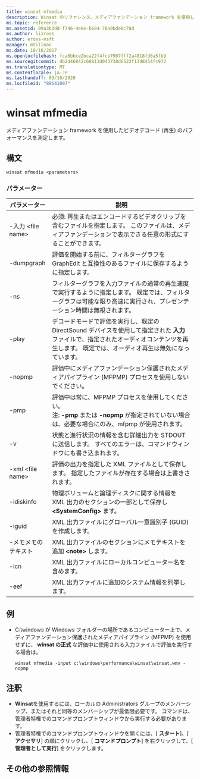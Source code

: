 ```yaml
---
title: winsat mfmedia
description: Winsat のリファレンス。メディアファンデーション framework を使用したビデオデコード (再生) のパフォーマンスを測定します。
ms.topic: reference
ms.assetid: 09a3b3dd-f746-4e6e-b684-76a9bde0c78d
ms.author: lizross
author: eross-msft
manager: mtillman
ms.date: 10/16/2017
ms.openlocfilehash: fca6bbce2bca22f4fcb7907fff2a4818fd0a5fb9
ms.sourcegitcommit: db2d46842c68813d043738d6523f13d8454fc972
ms.translationtype: MT
ms.contentlocale: ja-JP
ms.lasthandoff: 09/10/2020
ms.locfileid: "89641097"
---
```

# <a name="winsat-mfmedia"></a>winsat mfmedia



メディアファンデーション framework を使用したビデオデコード (再生) のパフォーマンスを測定します。



## <a name="syntax"></a>構文

```
winsat mfmedia <parameters>
```

### <a name="parameters"></a>パラメーター

|パラメーター|説明|
|----------|-----------|
|-入力 \<file name>|必須: 再生またはエンコードするビデオクリップを含むファイルを指定します。 このファイルは、メディアファンデーションで表示できる任意の形式にすることができます。|
|-dumpgraph|評価を開始する前に、フィルターグラフを GraphEdit と互換性のあるファイルに保存するように指定します。|
|-ns|フィルターグラフを入力ファイルの通常の再生速度で実行するように指定します。 既定では、フィルターグラフは可能な限り高速に実行され、プレゼンテーション時間は無視されます。|
|-play|デコードモードで評価を実行し、既定の DirectSound デバイスを使用して指定された **入力** ファイルで、指定されたオーディオコンテンツを再生します。 既定では、オーディオ再生は無効になっています。|
|-nopmp|評価中にメディアファンデーション保護されたメディアパイプライン (MFPMP) プロセスを使用しないでください。|
|-pmp|評価中は常に、MFPMP プロセスを使用してください。</br>注: **-pmp** または **-nopmp** が指定されていない場合は、必要な場合にのみ、mfpmp が使用されます。|
|-v|状態と進行状況の情報を含む詳細出力を STDOUT に送信します。 すべてのエラーは、コマンドウィンドウにも書き込まれます。|
|-xml \<file name>|評価の出力を指定した XML ファイルとして保存します。 指定したファイルが存在する場合は上書きされます。|
|-idiskinfo|物理ボリュームと論理ディスクに関する情報を XML 出力のセクションの一部として保存し **\<SystemConfig>** ます。|
|-iguid|XML 出力ファイルにグローバル一意識別子 (GUID) を作成します。|
|-メモメモのテキスト|XML 出力ファイルのセクションにメモテキストを追加 **\<note>** します。|
|-icn|XML 出力ファイルにローカルコンピューター名を含めます。|
|-eef|XML 出力ファイルに追加のシステム情報を列挙します。|

## <a name="examples"></a>例

- C:\windows が Windows フォルダーの場所であるコンピューター上で、メディアファンデーション保護されたメディアパイプライン (MFPMP) を使用せずに、 **winsat の正式** な評価中に使用される入力ファイルで評価を実行する場合は。
  ```
  winsat mfmedia -input c:\windows\performance\winsat\winsat.wmv -nopmp
  ```

## <a name="remarks"></a>注釈

-   **Winsat**を使用するには、ローカルの Administrators グループのメンバーシップ、またはそれと同等のメンバーシップが最低限必要です。 コマンドは、管理者特権でのコマンドプロンプトウィンドウから実行する必要があります。
-   管理者特権でのコマンドプロンプトウィンドウを開くには、[ **スタート**]、[ **アクセサリ**] の順にクリックし、[ **コマンドプロンプト**] を右クリックして、[ **管理者として実行**] をクリックします。

## <a name="additional-references"></a>その他の参照情報

